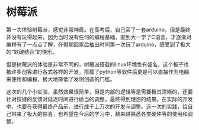 # 树莓派

​		第一次体验树莓派，感觉非常神奇。在高考后，自己买了一套arduino，但是最终并没有玩得起来，因为当时没有任何的编程基础，直到大一学了C语言，才逐渐对编程有了一点点了解，在假期回家后抽出时间第一次玩了arduino，感受到了极大的“软硬结合”的快乐。

​		但是树莓派的体验是非常不同的，树莓派搭载的linux环境负有盛名，这个板子也被许多创客进行各式各样的开发，搭载了python等软件后更是可以直接作为电脑来使用和编程，极大地降低了发明创造的门槛。

​		这次的几个小实验，虽然效果很简单，但是内部的逻辑等是需要极其清晰的，还要针对按键的反馈对延迟时间进行适当的调整，最终得到理想的结果。在实际的开发中，也要在获得最终产品前，进行成千上万次的开发与调整。这一次的实践，给自己带来了极大的惊喜，也希望在今后的学习中，越来越熟悉各类硬件等的使用和调整。